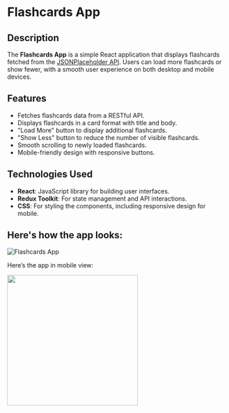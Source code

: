 # Flashcards App

## Description

The **Flashcards App** is a simple React application that displays flashcards fetched from the [JSONPlaceholder API](https://jsonplaceholder.typicode.com/). Users can load more flashcards or show fewer, with a smooth user experience on both desktop and mobile devices.

## Features

- Fetches flashcards data from a RESTful API.
- Displays flashcards in a card format with title and body.
- "Load More" button to display additional flashcards.
- "Show Less" button to reduce the number of visible flashcards.
- Smooth scrolling to newly loaded flashcards.
- Mobile-friendly design with responsive buttons.

## Technologies Used

- **React**: JavaScript library for building user interfaces.
- **Redux Toolkit**: For state management and API interactions.
- **CSS**: For styling the components, including responsive design for mobile.

## Here's how the app looks:

![Flashcards App](https://github.com/user-attachments/assets/8436a423-604a-4bf8-9426-8681c4a8de8a)

Here’s the app in mobile view:

<img src="https://github.com/user-attachments/assets/2fbc6645-973c-4acf-ace0-5893cae602d8" width="300"/>
